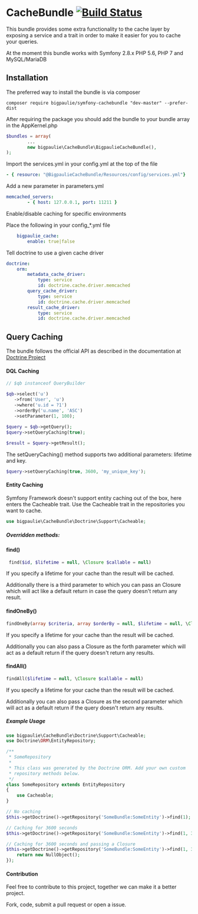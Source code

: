 # CacheBundle [![Build Status](https://travis-ci.org/bigpaulie/cachebundle.svg?branch=master)](https://travis-ci.org/bigpaulie/cachebundle)
This bundle provides some extra functionality to the cache layer by exposing a service and a trait in order to make it easier for you to cache your queries.

At the moment this bundle works with Symfony 2.8.x PHP 5.6, PHP 7 and MySQL/MariaDB 
## Installation
The preferred way to install the bundle is via composer
```
composer require bigpaulie/symfony-cachebundle "dev-master" --prefer-dist
```

After requiring the package you should add the bundle to your bundle array in the AppKernel.php
```php
$bundles = array(
        ...
        new bigpaulie\CacheBundle\BigpaulieCacheBundle(),
);
```

Import the services.yml in your config.yml at the top of the file
```yml
- { resource: "@BigpaulieCacheBundle/Resources/config/services.yml"}
```

Add a new parameter in parameters.yml
```yml
memcached_servers:
        - { host: 127.0.0.1, port: 11211 }
```

Enable/disable caching for specific environments

Place the following in your config_*.yml file
```yml
    bigpaulie_cache:
        enable: true|false
```

Tell doctrine to use a given cache driver
```yml
doctrine:
    orm:
        metadata_cache_driver:
            type: service
            id: doctrine.cache.driver.memcached
        query_cache_driver:
            type: service
            id: doctrine.cache.driver.memcached
        result_cache_driver:
            type: service
            id: doctrine.cache.driver.memcached
```

## Query Caching
The bundle follows the official API as described in the documentation at [Doctrine Project](http://docs.doctrine-project.org/projects/doctrine-orm/en/latest/reference/caching.html)
#### DQL Caching


```php
// $qb instanceof QueryBuilder

$qb->select('u')
   ->from('User', 'u')
   ->where('u.id = ?1')
   ->orderBy('u.name', 'ASC')
   ->setParameter(1, 100);
   
$query = $qb->getQuery();
$query->setQueryCaching(true);

$result = $query->getResult();
```

The setQueryCaching() method supports two additional parameters: lifetime and key.
```php
$query->setQueryCaching(true, 3600, 'my_unique_key');
```

#### Entity Caching
Symfony Framework doesn't support entity caching out of the box, here enters the Cacheable trait.
Use the Cacheable trait in the repositories you want to cache.

```php
use bigpaulie\CacheBundle\Doctrine\Support\Cacheable;
```

##### Overridden methods:
#### find()
```php
 find($id, $lifetime = null, \Closure $callable = null)
```
If you specify a lifetime for your cache than the result will be cached.

Additionally there is a third parameter to which you can pass an Closure which will act like a default return in case the query doesn't return any result.

#### findOneBy()
```php
findOneBy(array $criteria, array $orderBy = null, $lifetime = null, \Closure $callable = null)
```

If you specify a lifetime for your cache than the result will be cached.

Additionally you can also pass a Closure as the forth parameter which will act as a default return if the query doesn't return any results.

#### findAll()
```php
findAll($lifetime = null, \Closure $callable = null)
```

If you specify a lifetime for your cache than the result will be cached.

Additionally you can also pass a Closure as the second parameter which will act as a default return if the query doesn't return any results.

##### Example Usage
```php
use bigpaulie\CacheBundle\Doctrine\Support\Cacheable;
use Doctrine\ORM\EntityRepository;

/**
 * SomeRepository
 *
 * This class was generated by the Doctrine ORM. Add your own custom
 * repository methods below.
 */
class SomeRepository extends EntityRepository
{
    use Cacheable;
}
```

```php
// No caching
$this->getDoctrine()->getRepository('SomeBundle:SomeEntity')->find(1);

// Caching for 3600 seconds
$this->getDoctrine()->getRepository('SomeBundle:SomeEntity')->find(1, 3600);

// Caching for 3600 seconds and passing a Closure
$this->getDoctrine()->getRepository('SomeBundle:SomeEntity')->find(1, 3600, function () {
    return new NullObject();
});
```

#### Contribution
Feel free to contribute to this project, together we can make it a better project. 

Fork, code, submit a pull request or open a issue.